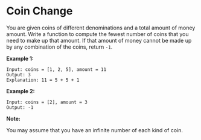 # Coin Change

You are given coins of different denominations and a total amount of money amount. Write a function to compute the fewest number of coins that you need to make up that amount. If that amount of money cannot be made up by any combination of the coins, return `-1`.

__Example 1:__

```pseudo
Input: coins = [1, 2, 5], amount = 11
Output: 3
Explanation: 11 = 5 + 5 + 1
```

__Example 2:__

```pseudo
Input: coins = [2], amount = 3
Output: -1
```

__Note:__

You may assume that you have an infinite number of each kind of coin.
